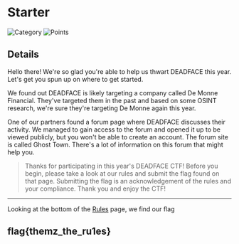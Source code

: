 # Starter

![Category](http://img.shields.io/badge/Category-Starter-orange?style=for-the-badge) ![Points](http://img.shields.io/badge/Points-10-brightgreen?style=for-the-badge)

## Details

Hello there! We're so glad you're able to help us thwart DEADFACE this year. Let's get you spun up on where to get started.

We found out DEADFACE is likely targeting a company called De Monne Financial. They've targeted them in the past and based on some OSINT research, we're sure they're targeting De Monne again this year.

One of our partners found a forum page where DEADFACE discusses their activity. We managed to gain access to the forum and opened it up to be viewed publicly, but you won't be able to create an account. The forum site is called Ghost Town. There's a lot of information on this forum that might help you.

> Thanks for participating in this year's DEADFACE CTF! Before you begin, please take a look at our rules and submit the flag found on that page. Submitting the flag is an acknowledgement of the rules and your compliance. Thank you and enjoy the CTF!

---

Looking at the bottom of the [Rules](https://deadface.ctfd.io/rules) page, we find our flag

## flag{themz_the_ru1es}
